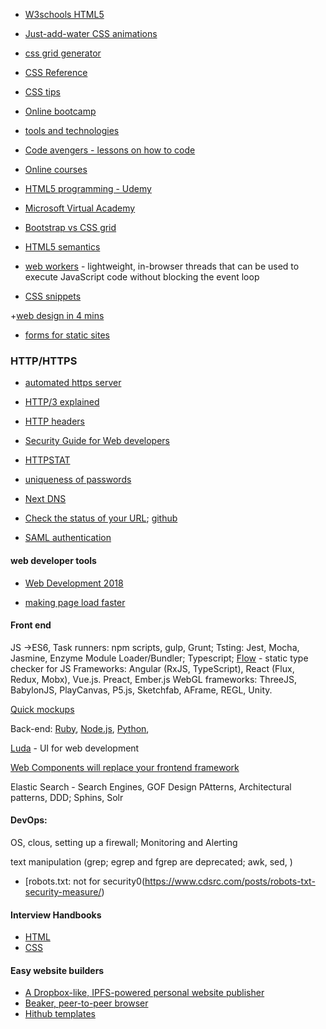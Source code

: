 + [W3schools HTML5](http://www.w3schools.com/html/html5_intro.asp)

+ [Just-add-water CSS animations](http://daneden.github.io/animate.css/)

+ [css grid generator](https://www.layoutit.com/grid)

+ [CSS Reference](https://cssreference.io/)

+ [CSS tips](https://jrl.ninja/etc/1/)

+ [Online bootcamp](https://www.bloc.io/)

+ [tools and technologies](https://se-edu.github.io/se-book/)

+ [Code avengers - lessons on how to code](http://www.codeavengers.com/)


+ [Online courses](https://onemonth.com/)

+ [HTML5 programming  - Udemy](https://www.udemy.com/learn-html5-programming-from-scratch/)

+ [Microsoft Virtual Academy](http://www.microsoftvirtualacademy.com/training-courses/learn-html5-with-javascript-css3-jumpstart-training)

+ [Bootstrap vs CSS grid](https://hackernoon.com/how-css-grid-beats-bootstrap-85d5881cf163)

+ [HTML5 semantics](https://codepen.io/mi-lee/post/an-overview-of-html5-semantics)

+ [web workers](https://blog.sessionstack.com/how-javascript-works-the-building-blocks-of-web-workers-5-cases-when-you-should-use-them-a547c0757f6a) - lightweight, in-browser threads that can be used to execute JavaScript code without blocking the event loop

+ [CSS snippets](https://atomiks.github.io/30-seconds-of-css/)

+[web design in 4 mins](https://jgthms.com/web-design-in-4-minutes/)

+ [forms for static sites](https://jumprock.co/)


### HTTP/HTTPS
+ [automated https server](https://github.com/SteveLTN/https-portal)
+ [HTTP/3 explained](https://http3-explained.haxx.se/en/)
+ [HTTP headers](https://www.twilio.com/blog/a-http-headers-for-the-responsible-developer)
+ [Security Guide for Web developers](https://github.com/FallibleInc/security-guide-for-developers)
+ [HTTPSTAT](https://github.com/reorx/httpstat)

+ [uniqueness of passwords](https://haveibeenpwned.com/Passwords)

+ [Next DNS](https://www.nextdns.io/)

+ [Check the status of your URL](https://www.brotandgames.com/ciao/); [github](https://github.com/brotandgames/ciao)

+ [SAML authentication](https://gravitational.com/blog/how-saml-authentication-works/)

#### web developer tools

+ [Web Development 2018](https://github.com/kamranahmedse/developer-roadmap/blob/master/README.md)

+ [making page load faster](https://instant.page/)

    <script src="//instant.page/1.0.0" type="module" integrity="sha384-6w2SekMzCkuMQ9sEbq0cLviD/yR2HfA/+ekmKiBnFlsoSvb/VmQFSi/umVShadQI"></script>

#### Front end
JS ->ES6, Task runners: npm scripts, gulp, Grunt; Tsting: Jest, Mocha, Jasmine, Enzyme
Module Loader/Bundler; Typescript; [Flow](https://flow.org/) - static type checker for JS
Frameworks: Angular (RxJS, TypeScript), React (Flux, Redux, Mobx), Vue.js. Preact, Ember.js
WebGL frameworks: ThreeJS, BabylonJS, PlayCanvas, P5.js, Sketchfab, AFrame, REGL, Unity.

[Quick mockups](https://github.com/jdittrich/quickMockup)

Back-end: [Ruby](https://github.com/Aurametrix/Health3.0), [Node.js](https://github.com/Aurametrix/Node.js), [Python](https://github.com/Aurametrix/Alg), 


[Luda](https://github.com/oatw/luda) - UI for web development

[Web Components will replace your frontend framework](https://www.dannymoerkerke.com/blog/web-components-will-replace-your-frontend-framework)

Elastic Search - Search Engines, GOF Design PAtterns, Architectural patterns, DDD; Sphins, Solr

#### DevOps:

OS, clous, setting up a firewall; Monitoring and Alerting

text manipulation (grep; egrep and fgrep are deprecated; awk, sed, )


+ [robots.txt: not for security0(https://www.cdsrc.com/posts/robots-txt-security-measure/)


#### Interview Handbooks
+ [HTML](https://github.com/yangshun/front-end-interview-handbook#html-questions)
+ [CSS](https://github.com/yangshun/front-end-interview-handbook#css-questions)


#### Easy website builders
+ [A Dropbox-like, IPFS-powered personal website publisher](https://hearth.eternum.io/)
+ [Beaker, peer-to-peer browser](https://beakerbrowser.com/)
+ [Hithub templates](https://github.com/website-templates)
